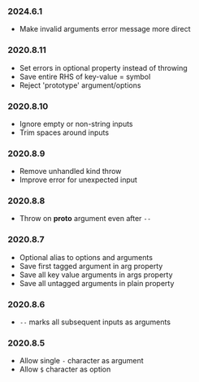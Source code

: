 ### 2024.6.1

* Make invalid arguments error message more direct 

### 2020.8.11

* Set errors in optional property instead of throwing
* Save entire RHS of key-value = symbol
* Reject 'prototype' argument/options

### 2020.8.10

* Ignore empty or non-string inputs
* Trim spaces around inputs

### 2020.8.9

* Remove unhandled kind throw
* Improve error for unexpected input

### 2020.8.8

* Throw on __proto__ argument even after `--`

### 2020.8.7

* Optional alias to options and arguments
* Save first tagged argument in arg property
* Save all key value arguments in args property
* Save all untagged arguments in plain property

### 2020.8.6

* `--` marks all subsequent inputs as arguments

### 2020.8.5

* Allow single `-` character as argument
* Allow `$` character as option
